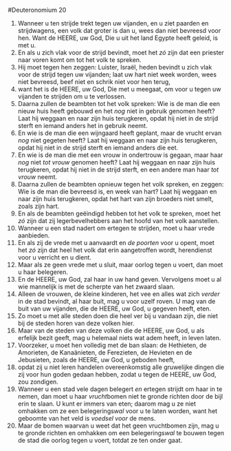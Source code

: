 #Deuteronomium 20
1. Wanneer u ten strijde trekt tegen uw vijanden, en u ziet paarden en strijdwagens, een volk dat groter is dan u, wees dan niet bevreesd voor hen. Want de HEERE, uw God, Die u uit het land Egypte heeft geleid, is met u.
2. En als u zich vlak voor de strijd bevindt, moet het *zó* zijn dat een priester naar voren komt om tot het volk te spreken.
3. Hij moet tegen hen zeggen: Luister, Israël, heden bevindt u zich vlak voor de strijd tegen uw vijanden; laat uw hart niet week worden, wees niet bevreesd, beef niet en schrik niet voor hen terug,
4. want het is de HEERE, uw God, Die met u meegaat, om voor u tegen uw vijanden te strijden om u te verlossen.
5. Daarna zullen de beambten tot het volk spreken: Wie is de man die een nieuw huis heeft gebouwd en het *nog* niet in gebruik genomen heeft? Laat hij weggaan en naar zijn huis terugkeren, opdat hij niet in de strijd sterft en iemand anders het in gebruik neemt.
6. En wie is de man die een wijngaard heeft geplant, maar de vrucht ervan *nog* niet gegeten heeft? Laat hij weggaan en naar zijn huis terugkeren, opdat hij niet in de strijd sterft en iemand anders die eet.
7. En wie is de man die met een vrouw in ondertrouw is gegaan, maar haar *nog* niet *tot vrouw* genomen heeft? Laat hij weggaan en naar zijn huis terugkeren, opdat hij niet in de strijd sterft, en een andere man haar *tot vrouw* neemt.
8. Daarna zullen de beambten opnieuw tegen het volk spreken, en zeggen: Wie is de man die bevreesd is, en week van hart? Laat hij weggaan en naar zijn huis terugkeren, opdat het hart van zijn broeders niet smelt, zoals zijn hart.
9. En als de beambten geëindigd hebben tot het volk te spreken, moet het *zó* zijn dat zij legerbevelhebbers aan het hoofd van het volk aanstellen.
10. Wanneer u een stad nadert om ertegen te strijden, moet u haar vrede aanbieden.
11. En als zij de vrede met u aanvaardt en *de poorten* voor u opent, moet het *zó* zijn dat heel het volk dat erin aangetroffen wordt, herendienst voor u verricht en u dient.
12. Maar als ze geen vrede met u sluit, maar oorlog tegen u voert, dan moet u haar belegeren.
13. En de HEERE, uw God, zal haar in uw hand geven. Vervolgens moet u al wie mannelijk is met de scherpte van het zwaard slaan.
14. Alleen de vrouwen, de kleine kinderen, het vee en alles wat zich *verder* in de stad bevindt, al haar buit, mag u voor uzelf roven. U mag van de buit van uw vijanden, die de HEERE, uw God, u gegeven heeft, eten.
15. Zo moet u met alle steden doen die heel ver bij u vandaan zijn, die niet bij de steden horen van deze volken hier.
16. Maar van de steden van deze volken die de HEERE, uw God, u als erfelijk bezit geeft, mag u helemaal niets wat adem heeft, in leven laten.
17. Voorzeker, u moet hen volledig met de ban slaan: de Hethieten, de Amorieten, de Kanaänieten, de Ferezieten, de Hevieten en de Jebusieten, zoals de HEERE, uw God, u geboden heeft,
18. opdat zij u niet leren handelen overeenkomstig alle gruwelijke dingen die zij voor hun goden gedaan hebben, zodat u tegen de HEERE, uw God, zou zondigen.
19. Wanneer u een stad vele dagen belegert *en* ertegen strijdt om haar in te nemen, dan moet u haar *vrucht*bomen niet te gronde richten door de bijl erin te slaan. U kunt er immers van eten; daarom mag u ze niet omhakken om ze een belegerings*wal* voor u te laten worden, want het geboomte van het veld is *voedsel voor* de mens.
20. Maar de bomen waarvan u weet dat het geen vruchtbomen zijn, mag u te gronde richten en omhakken om een belegerings*wal* te bouwen tegen de stad die oorlog tegen u voert, totdat ze ten onder gaat.
